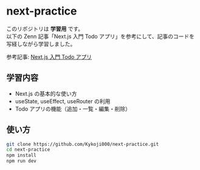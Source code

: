 # next-practice

このリポジトリは **学習用** です。  
以下の Zenn 記事「Next.js 入門 Todo アプリ」を参考にして、記事のコードを写経しながら学習しました。  

参考記事: [Next.js 入門 Todo アプリ](https://zenn.dev/kate0418/articles/db4eecb906ba58)

## 学習内容
- Next.js の基本的な使い方
- useState, useEffect, useRouter の利用
- Todo アプリの機能（追加・一覧・編集・削除）

## 使い方

```bash
git clone https://github.com/Kykoji000/next-practice.git
cd next-practice
npm install
npm run dev
